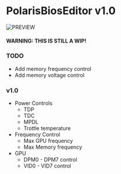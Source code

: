 # PolarisBiosEditor v1.0
![PREVIEW](http://puu.sh/pN3K1/4e53fb3f9d.png)

#### WARNING: THIS IS STILL A WIP!

### TODO
- Add memory frequency control
- Add memory voltage control

### v1.0
- Power Controls
  - TDP
  - TDC
  - MPDL
  - Trottle temperature
- Frequency Control
  - Max GPU frequency
  - Max Memory frequency
- GPU
  - DPM0 - DPM7 control
  - VID0 - VID7 control
